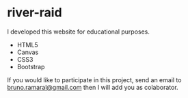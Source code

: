# river-raid
I developed this website for educational purposes.

- HTML5
- Canvas
- CSS3
- Bootstrap

If you would like to participate in this project, send an email to bruno.ramaral@gmail.com then I will add you as colaborator.








